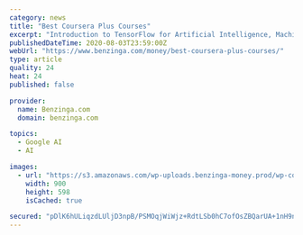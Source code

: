 ```yaml
---
category: news
title: "Best Coursera Plus Courses"
excerpt: "Introduction to TensorFlow for Artificial Intelligence, Machine Learning and Deep Learning is a 30-hour course that teaches software developers how to develop scalable AI-powered algorithms. Also instructed by Andrew Ng, it is a component of the TensorFlow ..."
publishedDateTime: 2020-08-03T23:59:00Z
webUrl: "https://www.benzinga.com/money/best-coursera-plus-courses/"
type: article
quality: 24
heat: 24
published: false

provider:
  name: Benzinga.com
  domain: benzinga.com

topics:
  - Google AI
  - AI

images:
  - url: "https://s3.amazonaws.com/wp-uploads.benzinga-money.prod/wp-content/uploads/2020/08/04144754/hes6nuc1mvc.jpg"
    width: 900
    height: 598
    isCached: true

secured: "pDlK6hULiqzdLUljD3npB/PSMOqjWiWjz+RdtLSb0hC7ofOsZBQarUA+1nH9nTL0+4BF+AcK2N+qytTKDm/0g5/n898l1zzlRQV05QDjiCShO+dGOtxRsbF0y3O7Z2+d430WWs10L6i3+6hXjHwONEXntoM6uqD8YjBNQP+OiKOEORFLhYB19q4IKewVt7Hh0HIoG7++WoHC2tDKU35jWUGvZG1MSNUE0RCmKATOfj5DOMErnjY+IM2rkR/0VR/XqOyGxpvmX6vepy0AOqi+P6TgvZWZHqA8M0aJG4dZ9Cl23iRUEtxharsmB71RlEoFBobmIflTsVIDzDPiVi5Drg==;2ESGrI1DQlPm2ezWUFvgHg=="
---
```


